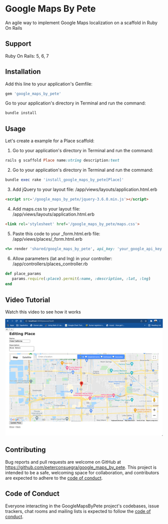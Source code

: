 # Google Maps By Pete

An agile way to implement Google Maps localization on a scaffold in Ruby On Rails

## Support

Ruby On Rails: 5, 6, 7

## Installation

Add this line to your application's Gemfile:

```ruby
gem 'google_maps_by_pete'

```

Go to your application's directory in Terminal and run the command:
```ruby
bundle install
```


## Usage
Let's create a example for a Place scaffold:

1. Go to your application's directory in Terminal and run the command:

```ruby
rails g scaffold Place name:string description:text
```
2. Go to your application's directory in Terminal and run the command:
```ruby
bundle exec rake 'install_google_maps_by_pete[Place]'
```
3. Add jQuery to your layout file: /app/views/layouts/application.html.erb
```html
<script src='/google_maps_by_pete/jquery-3.6.0.min.js'></script>
```
4. Add maps.css to your layout file: /app/views/layouts/application.html.erb
```html
<link rel='stylesheet' href='/google_maps_by_pete/maps.css'>
```
5. Paste this code to your _form.html.erb file: /app/views/places/_form.html.erb
```ruby
<%= render 'shared/google_maps_by_pete', api_key: 'your_google_api_key',  height: '500px', center_map_on: {lat: 25.761681, lng: -80.191788}, model: place%>
```

6. Allow parameters (lat and lng) in your controller: /app/controllers/places_controller.rb

```ruby
def place_params
   params.require(:place).permit(:name, :description, :lat, :lng)
end
```

## Video Tutorial

Watch this video to see how it works

[![IMAGE ALT TEXT HERE](https://raw.githubusercontent.com/peterconsuegra/google_maps_by_pete/master/templates/MapsByPete.png)](https://www.youtube.com/watch?v=YCp1Yv2A4Dc)



## Contributing

Bug reports and pull requests are welcome on GitHub at https://github.com/peterconsuegra/google_maps_by_pete. This project is intended to be a safe, welcoming space for collaboration, and contributors are expected to adhere to the [code of conduct](https://github.com/peterconsuegra/google_maps_by_pete/blob/master/CODE_OF_CONDUCT.md).

## Code of Conduct

Everyone interacting in the GoogleMapsByPete project's codebases, issue trackers, chat rooms and mailing lists is expected to follow the [code of conduct](https://github.com/peterconsuegra/google_maps_by_pete/blob/master/CODE_OF_CONDUCT.md).
